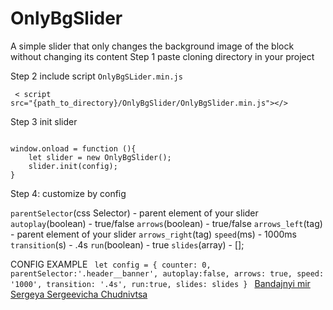 # OnlyBgSlider
A simple slider that only changes the background image of the block without changing its content
Step 1 paste cloning directory in your project

Step 2 include script <code>OnlyBgSLider.min.js</code>


<code> < script src="{path_to_directory}/OnlyBgSlider/OnlyBgSlider.min.js"></> </code>


Step 3 init slider

<code>
window.onload = function (){
    let slider = new OnlyBgSlider();
    slider.init(config);
}
</code>

Step 4: customize by config

<code>parentSelector</code>(css Selector) - parent element of your slider
<code>autoplay</code>(boolean) - true/false
<code>arrows</code>(boolean) - true/false
<code>arrows_left</code>(tag) - parent element of your slider
<code>arrows_right</code>(tag) 
<code>speed</code>(ms) - 1000ms
<code>transition</code>(s) - .4s
<code>run</code>(boolean) - true
<code>slides</code>(array) - [];

 
CONFIG EXAMPLE 
<code>
let config = {
    counter: 0,
    parentSelector:'.header__banner',
    autoplay:false,
    arrows: true,
    speed: '1000',
    transition: '.4s',
    run:true,
    slides: slides
}
</code>
<a href="htpps://mashkovtsev.top" target="_blank" >Bandajnyi mir Sergeya Sergeevicha Chudnivtsa</a>
